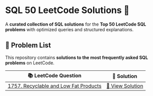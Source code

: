 # **SQL 50 LeetCode Solutions 🚀**  
A **curated collection of SQL solutions** for the **Top 50 LeetCode SQL problems** with optimized queries and structured explanations.

## **📌 Problem List**
This repository contains **solutions to the most frequently asked SQL problems** on LeetCode.

| 📚 LeetCode Question | 📝 Solution |
|----------------------|------------|
| [1757. Recyclable and Low Fat Products](https://leetcode.com/problems/recyclable-and-low-fat-products/) | [🔗 View Solution]([./solutions/1757.sql](https://github.com/MohamaduRiyas/SQL_50_LC_SOLUTIONS/commit/1c8f35371798baa73e1ad9765613cf646065b522)) |


